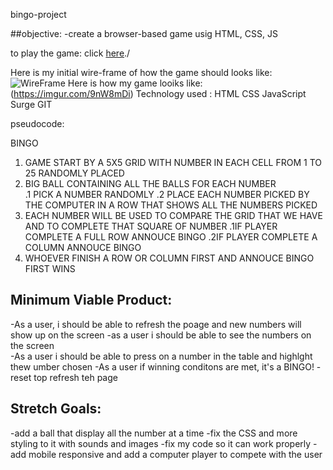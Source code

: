  bingo-project

##objective:
-create a browser-based game usig HTML, CSS, JS

to play the game:
click [here](https://bingo-project1.surge.sh)./

Here is my initial wire-frame of how the game should looks like:
![WireFrame](https://imgur.com/9nW8mDi)
  Here is how my game looiks like:
 (https://imgur.com/9nW8mDi)
 Technology used :
 HTML
 CSS
 JavaScript
 Surge
 GIT


pseudocode:

BINGO
1. GAME START BY A 5X5 GRID WITH NUMBER IN EACH CELL FROM 1 TO 25  RANDOMLY PLACED 
2. BIG BALL CONTAINING ALL THE BALLS FOR EACH NUMBER  
  .1 PICK A NUMBER RANDOMLY
  .2 PLACE EACH NUMBER PICKED BY THE COMPUTER IN A ROW THAT SHOWS ALL THE NUMBERS PICKED
3. EACH NUMBER WILL BE USED TO COMPARE THE GRID THAT WE HAVE AND TO COMPLETE THAT SQUARE OF NUMBER 
   .1IF PLAYER COMPLETE A FULL ROW 
ANNOUCE BINGO
   .2IF PLAYER COMPLETE A COLUMN 
ANNOUCE BINGO 
4. WHOEVER FINISH A ROW OR COLUMN FIRST AND ANNOUCE BINGO FIRST WINS

## Minimum Viable Product:
-As a user, i should be able to refresh the poage and new numbers will show up on the screen 
-as a user i should be able to see the  numbers on the screen  
-As a user i should be able to press on a number in the table and highlght thew umber chosen
-As a user if winning conditons are met, it's a BINGO!
-reset top refresh teh page 
## Stretch Goals:
-add a ball that display all the number at a time 
-fix the CSS and more styling to it with sounds and images
-fix my code so it can work properly
-add mobile responsive 
and add a computer player to compete with the user
